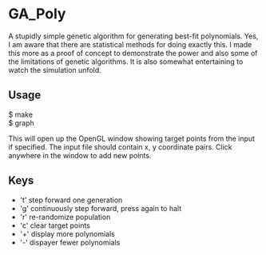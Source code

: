 GA_Poly
=======

A stupidly simple genetic algorithm for generating best-fit polynomials. 
Yes, I am aware that there are statistical methods for doing exactly this.
I made this more as a proof of concept to demonstrate the power and also some of the limitations of genetic algorithms.
It is also somewhat entertaining to watch the simulation unfold.

Usage
-----

$ make  
$ graph <optional input file>  

This will open up the OpenGL window showing target points from the input if specified.
The input file should contain x, y coordinate pairs. 
Click anywhere in the window to add new points.

Keys
----

- 't'  step forward one generation
- 'g'  continuously step forward, press again to halt
- 'r'  re-randomize population
- 'c'  clear target points
- '+'  display more polynomials
- '-'  dispayer fewer polynomials

